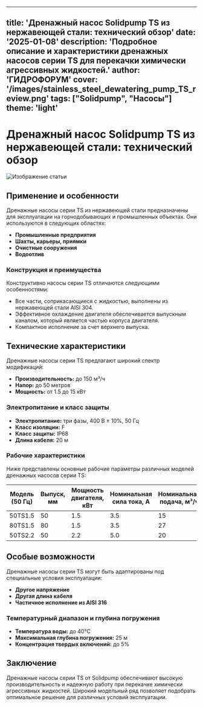 ___
title: 'Дренажный насос Solidpump TS из нержавеющей стали: технический обзор'
date: '2025-01-08'
description: 'Подробное описание и характеристики дренажных насосов серии TS для перекачки химически агрессивных жидкостей.'
author: 'ГИДРОФОРУМ'
cover: '/images/stainless_steel_dewatering_pump_TS_review.png'
tags: ["Solidpump", "Насосы"]
theme: 'light'
---

# Дренажный насос Solidpump TS из нержавеющей стали: технический обзор

![Изображение статьи](/images/stainless_steel_dewatering_pump_TS_review.png)

## Применение и особенности

Дренажные насосы серии TS из нержавеющей стали предназначены для эксплуатации на горнодобывающих и промышленных объектах. Они используются в следующих областях:

- **Промышленные предприятия**
- **Шахты, карьеры, приямки**
- **Очистные сооружения**
- **Водоотлив**

### Конструкция и преимущества

Конструктивно насосы серии TS отличаются следующими особенностями:

- Все части, соприкасающиеся с жидкостью, выполнены из нержавеющей стали AISI 304.
- Эффективное охлаждение двигателя обеспечивается выпускным каналом, который является частью корпуса двигателя.
- Компактное исполнение за счет верхнего выпуска.

## Технические характеристики

Дренажные насосы серии TS предлагают широкий спектр модификаций:

- **Производительность:** до 150 м³/ч
- **Напор:** до 50 метров
- **Мощность:** от 1.5 до 15 кВт

### Электропитание и класс защиты

- **Электропитание:** три фазы, 400 В ± 10%, 50 Гц
- **Класс изоляции:** F
- **Класс защиты:** IP68
- **Длина кабеля:** 20 м

### Рабочие характеристики

Ниже представлены основные рабочие параметры различных моделей дренажных насосов серии TS:

| Модель (50 Гц) | Выпуск, мм | Мощность двигателя, кВт | Номинальная сила тока, A | Номинальная подача, м³/ч | Номинальный напор, м | Максимальная подача, м³/ч | Максимальный напор, м | Свободный проход, мм |
|----------------|------------|--------------------------|---------------------------|-------------------------|----------------------|---------------------------|-----------------------|---------------------|
| 50TS1.5        | 50         | 1.5                      | 3.5                       | 15                      | 15                   | 30                        | 21                    | 8.5                 |
| 80TS1.5        | 80         | 1.5                      | 3.5                       | 27                      | 9                    | 42                        | 14                    | 8.5                 |
| 50TS2.2        | 50         | 2.2                      | 5.0                       | 20                      | 18                   | 32                        | 25                    | 8.5                 |

## Особые возможности

Дренажные насосы серии TS могут быть адаптированы под специальные условия эксплуатации:

- **Другое напряжение**
- **Другая длина кабеля**
- **Частичное исполнение из AISI 316**

### Температурный диапазон и глубина погружения

- **Температура воды:** до 40°C
- **Максимальная глубина погружения:** 25 м
- **Концентрация твердых включений:** до 5%

## Заключение

Дренажные насосы серии TS от Solidpump обеспечивают высокую производительность и надежную работу при перекачке химически агрессивных жидкостей. Широкий модельный ряд позволяет подобрать оптимальное решение для различных условий эксплуатации.
